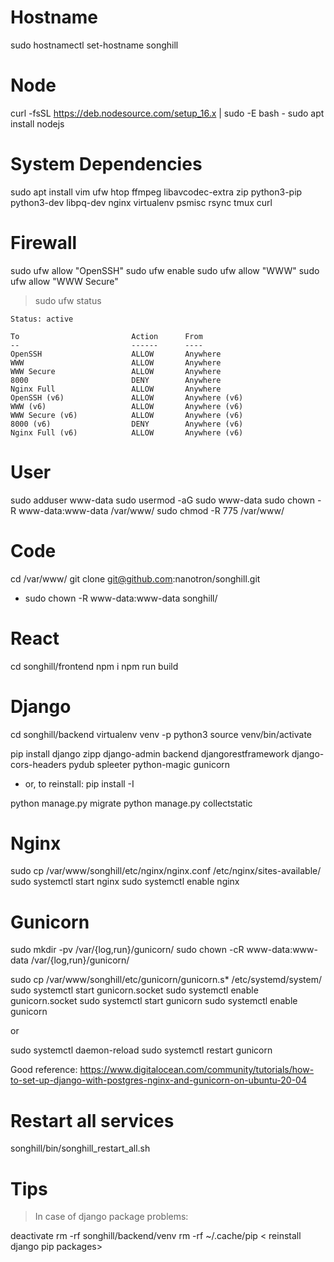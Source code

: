 # Hostname

sudo hostnamectl set-hostname songhill


# Node

curl -fsSL https://deb.nodesource.com/setup_16.x | sudo -E bash -
sudo apt install nodejs


# System Dependencies

sudo apt install vim ufw htop ffmpeg libavcodec-extra zip python3-pip python3-dev libpq-dev nginx virtualenv psmisc rsync tmux curl


# Firewall

sudo ufw allow "OpenSSH"
sudo ufw enable
sudo ufw allow "WWW"
sudo ufw allow "WWW Secure"

> sudo ufw status

```
Status: active

To                         Action      From
--                         ------      ----
OpenSSH                    ALLOW       Anywhere                  
WWW                        ALLOW       Anywhere                  
WWW Secure                 ALLOW       Anywhere                  
8000                       DENY        Anywhere                  
Nginx Full                 ALLOW       Anywhere                  
OpenSSH (v6)               ALLOW       Anywhere (v6)             
WWW (v6)                   ALLOW       Anywhere (v6)             
WWW Secure (v6)            ALLOW       Anywhere (v6)             
8000 (v6)                  DENY        Anywhere (v6)             
Nginx Full (v6)            ALLOW       Anywhere (v6)
```

# User

sudo adduser www-data
sudo usermod -aG sudo www-data
sudo chown -R www-data:www-data /var/www/
sudo chmod -R 775 /var/www/


# Code

cd /var/www/
git clone git@github.com:nanotron/songhill.git

- sudo chown -R www-data:www-data songhill/


# React

cd songhill/frontend
npm i
npm run build


# Django

cd songhill/backend
virtualenv venv -p python3
source venv/bin/activate

pip install django zipp django-admin backend djangorestframework django-cors-headers pydub spleeter python-magic gunicorn
  - or, to reinstall: pip install -I <above packages>

python manage.py migrate
python manage.py collectstatic


# Nginx

sudo cp /var/www/songhill/etc/nginx/nginx.conf /etc/nginx/sites-available/
sudo systemctl start nginx
sudo systemctl enable nginx

# Gunicorn

sudo mkdir -pv /var/{log,run}/gunicorn/
sudo chown -cR www-data:www-data /var/{log,run}/gunicorn/

sudo cp /var/www/songhill/etc/gunicorn/gunicorn.s* /etc/systemd/system/
sudo systemctl start gunicorn.socket
sudo systemctl enable gunicorn.socket
sudo systemctl start gunicorn
sudo systemctl enable gunicorn

or

sudo systemctl daemon-reload
sudo systemctl restart gunicorn

Good reference: https://www.digitalocean.com/community/tutorials/how-to-set-up-django-with-postgres-nginx-and-gunicorn-on-ubuntu-20-04


# Restart all services

songhill/bin/songhill_restart_all.sh


# Tips

> In case of django package problems:

deactivate
rm -rf songhill/backend/venv
rm -rf ~/.cache/pip
< reinstall django pip packages>

